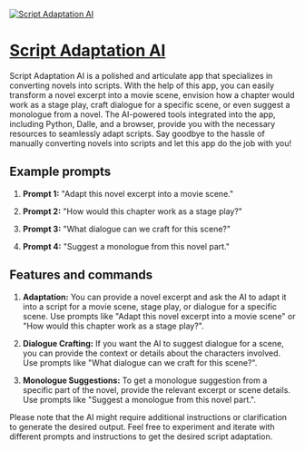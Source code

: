 [![Script Adaptation AI](https://files.oaiusercontent.com/file-LEZkTEc2iFaCvMb6DHxtdV1w?se=2123-10-17T14%3A57%3A44Z&sp=r&sv=2021-08-06&sr=b&rscc=max-age%3D31536000%2C%20immutable&rscd=attachment%3B%20filename%3D839d996d-39ce-463b-9693-1a07439a6251.png&sig=66jETuBJDwd56nFv78MjhZ1DBlB0qktdLWZ%2BpLFRe0A%3D)](https://chat.openai.com/g/g-s7Cqu99Yg-script-adaptation-ai)

# [Script Adaptation AI](https://chat.openai.com/g/g-s7Cqu99Yg-script-adaptation-ai)

Script Adaptation AI is a polished and articulate app that specializes in converting novels into scripts. With the help of this app, you can easily transform a novel excerpt into a movie scene, envision how a chapter would work as a stage play, craft dialogue for a specific scene, or even suggest a monologue from a novel. The AI-powered tools integrated into the app, including Python, Dalle, and a browser, provide you with the necessary resources to seamlessly adapt scripts. Say goodbye to the hassle of manually converting novels into scripts and let this app do the job with you!

## Example prompts

1. **Prompt 1:** "Adapt this novel excerpt into a movie scene."

2. **Prompt 2:** "How would this chapter work as a stage play?"

3. **Prompt 3:** "What dialogue can we craft for this scene?"

4. **Prompt 4:** "Suggest a monologue from this novel part."

## Features and commands

1. **Adaptation:** You can provide a novel excerpt and ask the AI to adapt it into a script for a movie scene, stage play, or dialogue for a specific scene. Use prompts like "Adapt this novel excerpt into a movie scene" or "How would this chapter work as a stage play?".

2. **Dialogue Crafting:** If you want the AI to suggest dialogue for a scene, you can provide the context or details about the characters involved. Use prompts like "What dialogue can we craft for this scene?".

3. **Monologue Suggestions:** To get a monologue suggestion from a specific part of the novel, provide the relevant excerpt or scene details. Use prompts like "Suggest a monologue from this novel part.".

Please note that the AI might require additional instructions or clarification to generate the desired output. Feel free to experiment and iterate with different prompts and instructions to get the desired script adaptation.